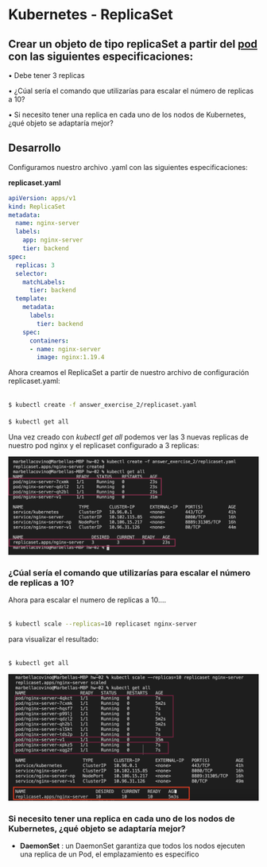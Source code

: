 # Kubernetes - ReplicaSet
## Crear un objeto de tipo replicaSet a partir del [pod](https://github.com/marbellacovino/kube-exercises/tree/main/hw-02/answer_exercise_1) con las siguientes especificaciones:

•  Debe tener 3 replicas

• ¿Cúal sería el comando que utilizarías para escalar el número de replicas a 10?

• Si necesito tener una replica en cada uno de los nodos de Kubernetes, ¿qué objeto se adaptaría mejor?

## Desarrollo

Configuramos nuestro archivo .yaml con las siguientes especificaciones:

**replicaset.yaml**
```yaml
apiVersion: apps/v1
kind: ReplicaSet
metadata:
  name: nginx-server
  labels:
    app: nginx-server
    tier: backend
spec:
  replicas: 3
  selector:
    matchLabels:
      tier: backend
  template:
    metadata:
      labels:
        tier: backend
    spec:
      containers:
      - name: nginx-server
        image: nginx:1.19.4
```
Ahora creamos el ReplicaSet a partir de nuestro archivo de configuración replicaset.yaml:

```sh

$ kubectl create -f answer_exercise_2/replicaset.yaml

$ kubectl get all

```
Una vez creado con *kubectl get all* podemos ver las 3 nuevas replicas de nuestro pod nginx y el replicaset configurado a 3 replicas:

![Alt text](https://github.com/marbellacovino/kube-exercises/blob/main/hw-02/images/replica1.0.png  "ReplicaSet")

### ¿Cúal sería el comando que utilizarías para escalar el número de replicas a 10?

Ahora para escalar el numero de replicas a 10....

```sh

$ kubectl scale --replicas=10 replicaset nginx-server

```
para visualizar el resultado:

```sh

$ kubectl get all

```
![Alt text](https://github.com/marbellacovino/kube-exercises/blob/main/hw-02/images/replica1.1.png  "ScaleReplicaSet")

### Si necesito tener una replica en cada uno de los nodos de Kubernetes, ¿qué objeto se adaptaría mejor? 

- **DaemonSet** : un DaemonSet garantiza que todos los nodos ejecuten una replica de un Pod, el emplazamiento es especifico


